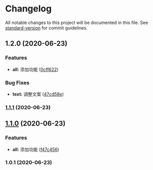 # Changelog

All notable changes to this project will be documented in this file. See [standard-version](https://github.com/conventional-changelog/standard-version) for commit guidelines.

## 1.2.0 (2020-06-23)


### Features

* **all:** 添加功能 ([0cff622](https://github.com/BryanAdamss/vue-cli-plugin-auto-alias/commit/0cff622b6e370cd0c20f7a9b7e6dea85e2b54393))


### Bug Fixes

* **text:** 调整文案 ([47cd58e](https://github.com/BryanAdamss/vue-cli-plugin-auto-alias/commit/47cd58e4a43f0d8f067c01ac5aad84ce8ede72c9))

### [1.1.1](https://github.com/BryanAdamss/vue-cli-plugin-auto-alias/compare/v1.1.0...v1.1.1) (2020-06-23)

## [1.1.0](https://github.com/BryanAdamss/vue-cli-plugin-auto-alias/compare/v1.0.1...v1.1.0) (2020-06-23)


### Features

* **all:** 添加功能 ([f47c456](https://github.com/BryanAdamss/vue-cli-plugin-auto-alias/commit/f47c4569eff0bca4c80486c7412604b79dc0f4ae))

### 1.0.1 (2020-06-23)
